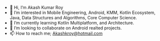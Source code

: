- 👋 Hi, I’m Akash Kumar Roy
- 👀 I’m interested in Mobile Engineering, Android, KMM, Kotlin Ecosystem, Java, Data Structures and Algorithms, Core Computer Science.
- 🌱 I’m currently learning Kotlin Multiplatform, and Architecture.
- 💞️ I’m looking to collaborate on Android realted projects.
- 📫 How to reach me; Akashkroy@hotmail.com

<!---
Akashkroy69/Akashkroy69 is a ✨ special ✨ repository because its `README.md` (this file) appears on your GitHub profile.
You can click the Preview link to take a look at your changes.
--->
